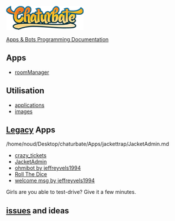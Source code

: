 [![Chaturbate](./logo.png?raw=true "Chaturbate")
](https://chaturbate.com/)

[Apps & Bots Programming Documentation](https://chaturbate.com/apps/docs)

## Apps

- [roomManager](https://github.com/noud/chaturbate/blob/master/noud41/roomManager.md)

## Utilisation

- [applications](https://github.com/noud/applications/blob/master/README.md)
- [images](https://github.com/noud/images/blob/master/README.md)

## [Legacy](https://en.wikipedia.org/wiki/Legacy) Apps

/home/noud/Desktop/chaturbate/Apps/jackettrap/JacketAdmin.md

- [crazy_tickets](https://github.com/noud/chaturbate/blob/master/jeffreyvels1994/crazy_tickets.md)
- [JacketAdmin](https://github.com/noud/chaturbate/blob/master/jackettrap/JacketAdmin.md)
- [ohmibot by jeffreyvels1994](https://github.com/noud/chaturbate/blob/master/jeffreyvels1994/ohmibot_by_jeffreyvels1994.md)
- [Roll The Dice](https://github.com/noud/chaturbate/blob/master/jeffreyvels1994/Roll_The_Dice.md)
- [welcome msg by jeffreyvels1994](https://github.com/noud/chaturbate/blob/master/jeffreyvels1994/welcome_msg_by_jeffreyvels1994.md)

Girls are you able to test-drive? Give it a few minutes.

## [issues](https://github.com/noud/chaturbate/issues) and ideas